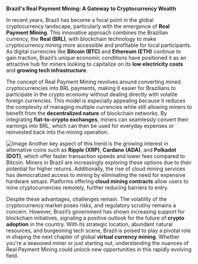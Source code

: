 **Brazil's Real Payment Mining: A Gateway to Cryptocurrency Wealth**

In recent years, Brazil has become a focal point in the global cryptocurrency landscape, particularly with the emergence of **Real Payment Mining**. This innovative approach combines the Brazilian currency, the **Real (BRL)**, with blockchain technology to make cryptocurrency mining more accessible and profitable for local participants. As digital currencies like **Bitcoin (BTC)** and **Ethereum (ETH)** continue to gain traction, Brazil’s unique economic conditions have positioned it as an attractive hub for miners looking to capitalize on its **low electricity costs** and **growing tech infrastructure**.

The concept of Real Payment Mining revolves around converting mined cryptocurrencies into BRL payments, making it easier for Brazilians to participate in the crypto economy without dealing directly with volatile foreign currencies. This model is especially appealing because it reduces the complexity of managing multiple currencies while still allowing miners to benefit from the **decentralized nature** of blockchain networks. By integrating **fiat-to-crypto exchanges**, miners can seamlessly convert their earnings into BRL, which can then be used for everyday expenses or reinvested back into the mining operation.


![Image](https://github.com/user-attachments/assets/31692037-0104-4703-abd1-696b6a7dd41b)
Another key aspect of this trend is the growing interest in alternative coins such as **Ripple (XRP)**, **Cardano (ADA)**, and **Polkadot (DOT)**, which offer faster transaction speeds and lower fees compared to Bitcoin. Miners in Brazil are increasingly exploring these options due to their potential for higher returns. Additionally, the rise of cloud mining services has democratized access to mining by eliminating the need for expensive hardware setups. Platforms offering **cloud mining contracts** allow users to mine cryptocurrencies remotely, further reducing barriers to entry.

Despite these advantages, challenges remain. The volatility of the cryptocurrency market poses risks, and regulatory scrutiny remains a concern. However, Brazil’s government has shown increasing support for blockchain initiatives, signaling a positive outlook for the future of **crypto adoption** in the country. With its strategic location, abundant natural resources, and burgeoning tech scene, Brazil is poised to play a pivotal role in shaping the next chapter of global **virtual currency mining**. Whether you're a seasoned miner or just starting out, understanding the nuances of Real Payment Mining could unlock new opportunities in this rapidly evolving field.